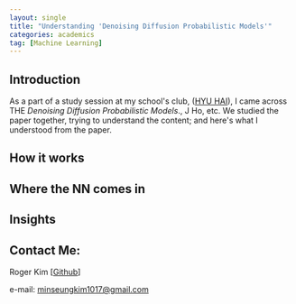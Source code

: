 ```yaml
---
layout: single
title: "Understanding 'Denoising Diffusion Probabilistic Models'"
categories: academics 
tag: [Machine Learning] 
---
```

## Introduction 
As a part of a study session at my school's club, ([HYU HAI]()), I came across THE _Denoising Diffusion Probabilistic Models_., J Ho, etc. We studied the paper together, trying to understand the content; and here's what I understood from the paper.

## How it works

## Where the NN comes in

## Insights

## Contact Me:
Roger Kim [[Github](https://github.com/kmsrogerkim)]

e-mail: <minseungkim1017@gmail.com> 

